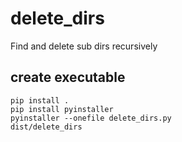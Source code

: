 # delete_dirs
Find and delete sub dirs recursively
## create executable
```
pip install .
pip install pyinstaller
pyinstaller --onefile delete_dirs.py
dist/delete_dirs
```